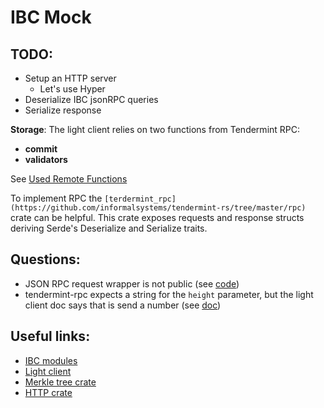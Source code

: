 # IBC Mock

## TODO:

- Setup an HTTP server
	- Let's use Hyper
- Deserialize IBC jsonRPC queries
- Serialize response

**Storage**:
The light client relies on two functions from Tendermint RPC:
- **commit**
- **validators**

See [Used Remote Functions](https://github.com/informalsystems/tendermint-rs/blob/master/docs/spec/lightclient/verification/verification.md#used-remote-functions)

To implement RPC the `[terdermint_rpc](https://github.com/informalsystems/tendermint-rs/tree/master/rpc)` crate can be helpful. This crate exposes requests and response structs deriving Serde's Deserialize and Serialize traits.

## Questions:

- JSON RPC request wrapper is not public (see [code](https://docs.rs/tendermint-rpc/0.16.0/src/tendermint_rpc/request.rs.html#1-50))
- tendermint-rpc expects a string for the `height` parameter, but the light client doc says that is send a number (see [doc](https://github.com/informalsystems/tendermint-rs/blob/master/docs/spec/lightclient/verification/verification.md#used-remote-functions))


## Useful links:
- [IBC modules](https://github.com/informalsystems/ibc-rs/tree/master/modules)
- [Light client](https://github.com/informalsystems/tendermint-rs/tree/master/light-client)
- [Merkle tree crate](https://docs.rs/merkletree/0.21.0/merkletree/)
- [HTTP crate](https://docs.rs/hyper/0.13.7/hyper/index.html)


